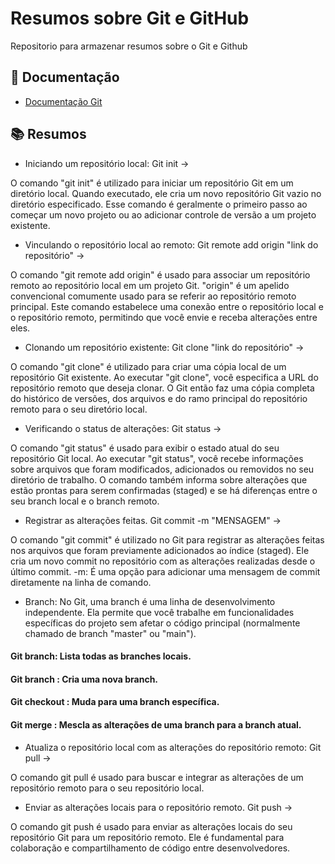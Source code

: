 
# Resumos sobre Git e GitHub

Repositorio para armazenar resumos sobre o Git e Github

## 📃 Documentação
- [Documentação Git](https://git-scm.com/doc)

## 📚 Resumos
- Iniciando um repositório local:
Git init -> 

O comando "git init" é utilizado para iniciar um repositório Git em um diretório local. Quando executado, ele cria um novo repositório Git vazio no diretório especificado. Esse comando é geralmente o primeiro passo ao começar um novo projeto ou ao adicionar controle de versão a um projeto existente.

- Vinculando o repositório local ao remoto:
Git remote add origin "link do repositório" ->

O comando "git remote add origin" é usado para associar um repositório remoto ao repositório local em um projeto Git. "origin" é um apelido convencional comumente usado para se referir ao repositório remoto principal. Este comando estabelece uma conexão entre o repositório local e o repositório remoto, permitindo que você envie e receba alterações entre eles.

- Clonando um repositório existente:
Git clone "link do repositório" -> 

O comando "git clone" é utilizado para criar uma cópia local de um repositório Git existente. Ao executar "git clone", você especifica a URL do repositório remoto que deseja clonar. O Git então faz uma cópia completa do histórico de versões, dos arquivos e do ramo principal do repositório remoto para o seu diretório local.

- Verificando o status de alterações:
Git status -> 

O comando "git status" é usado para exibir o estado atual do seu repositório Git local. Ao executar "git status", você recebe informações sobre arquivos que foram modificados, adicionados ou removidos no seu diretório de trabalho. O comando também informa sobre alterações que estão prontas para serem confirmadas (staged) e se há diferenças entre o seu branch local e o branch remoto.

-  Registrar as alterações feitas.
Git commit -m "MENSAGEM" ->

O comando "git commit" é utilizado no Git para registrar as alterações feitas nos arquivos que foram previamente adicionados ao índice (staged). Ele cria um novo commit no repositório com as alterações realizadas desde o último commit.
-m: É uma opção para adicionar uma mensagem de commit diretamente na linha de comando.

- Branch:
No Git, uma branch é uma linha de desenvolvimento independente. Ela permite que você trabalhe em funcionalidades específicas do projeto sem afetar o código principal (normalmente chamado de branch "master" ou "main").

#### Git branch: Lista todas as branches locais.
#### Git branch <Nome> :  Cria uma nova branch.
#### Git checkout <branch>: Muda para uma branch específica.
#### Git merge <branch>: Mescla as alterações de uma branch para a branch atual.

- Atualiza o repositório local com as alterações do repositório remoto:
Git pull -> 

O comando git pull é usado para buscar e integrar as alterações de um repositório remoto para o seu repositório local.

- Enviar as alterações locais para o repositório remoto.
Git push ->

O comando git push é usado para enviar as alterações locais do seu repositório Git para um repositório remoto. Ele é fundamental para colaboração e compartilhamento de código entre desenvolvedores.





